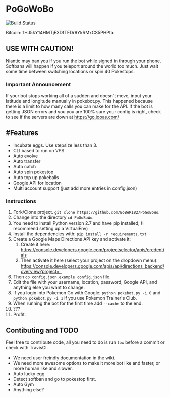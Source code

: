 PoGoWoBo
========
[![Build Status](https://travis-ci.org/BoBeR182/PoGoBoWo.svg?branch=master)](https://travis-ci.org/BoBeR182/PoGoBoWo)

Bitcoin: 1HJ5kY14HMTjE3DfTEDr9YkRMxCS5PHPta

## USE WITH CAUTION! 
Niantic may ban you if you run the bot while signed in through your phone.
Softbans will happen if you teleport around the world too much.
Just wait some time between switching locations or spin 40 Pokestops.

### Important Announcement
If your bot stops working all of a sudden and doesn't move, input your latitude and longitude manually in pokebot.py. This happened because there is a limit to how many calls you can make for the API. If the bot is getting JSON errors and you you are 100% sure your config is right, check to see if the servers are down at https://go.jooas.com/

## #Features
+ Incubate eggs. Use stepsize less than 3.
+ CLI based to run on VPS
+ Auto evolve
+ Auto transfer
+ Auto catch
+ Auto spin pokestop
+ Auto top up pokeballs
+ Google API for location
+ Multi account support (just add more entries in config.json)

### Instructions
1. Fork/Clone project. `git clone https://github.com/BoBeR182/PoGoBoWo`.
2. Change into the directory `cd PoGoBoWo`.
3. You need to install Python version 2.7 and have pip installed; (I recommend setting up a VirtualEnv)
4. Install the dependencies with: `pip install -r requirements.txt`
5. Create a Google Maps Directions API key and activate it:
    1. Create it here: https://console.developers.google.com/projectselector/apis/credentials
    2. Then activate it here (select your project on the dropdown menu): https://console.developers.google.com/apis/api/directions_backend/overview?project=_
6. Then `cp config.json.example config.json` file.
7. Edit the file with your username, location, password, Google API, and anything else you want to change.
8. If you login into Pokemon Go with Google: `python pokebot.py -i 0` and `python pokebot.py -i 1` if you use Pokemon Trainer's Club.
9. When running the bot for the first time add `--cache` to the end.
10. ???
11. Profit.

## Contibuting and TODO

Feel free to contribute code, all you need to do is run `tox` before a commit or check with TravisCI.

+ We need user freindly documentation in the wiki.
+ We need more awesome options to make it more bot like and faster, or more human like and slower.
+ Auto lucky egg
+ Detect softban and go to pokestop first.
+ Auto Gym
+ Anything else?
